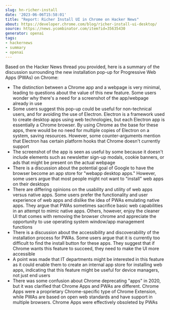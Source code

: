 ```yaml
---
slug: hn-richer-install
date: '2023-06-06T15:58:01'
title: "Report: Richer Install UI in Chrome on Hacker News"
about: https://developer.chrome.com/blog/richer-install-ui-desktop/
source: ​https://news.ycombinator.com/item?id=35635430
generator: openai
tags:
- hackernews
- summary
- openai
---
```


Based on the Hacker News thread you provided, here is a summary of the discussion surrounding the new installation pop-up for Progressive Web Apps (PWAs) on Chrome:

+ The distinction between a Chrome app and a webpage is very minimal, leading to questions about the value of this new feature. Some users wonder why there's a need for a screenshot of the app/webpage already in use
+ Some users suggest this pop-up could be useful for non-technical users, and for avoiding the use of Electron. Electron is a framework used to create desktop apps using web technologies, but each Electron app is essentially a Chrome browser. By using Chrome as the base for these apps, there would be no need for multiple copies of Electron on a system, saving resources. However, some counter-arguments mention that Electron has certain platform hooks that Chrome doesn't currently support
+ The screenshot of the app is seen as useful by some because it doesn't include elements such as newsletter sign-up modals, cookie banners, or ads that might be present on the actual webpage
+ There is a discussion about the potential goal of Google to have the browser become an app store for "webapp desktop apps." However, some users argue that most people might not want to "install" web apps on their desktops
+ There are differing opinions on the usability and utility of web apps versus native apps. Some users prefer the functionality and user experience of web apps and dislike the idea of PWAs emulating native apps. They argue that PWAs sometimes sacrifice basic web capabilities in an attempt to mimic native apps. Others, however, enjoy the cleaner UI that comes with removing the browser chrome and appreciate the opportunity to use operating system window/app management functions
+ There is a discussion about the accessibility and discoverability of the installation process for PWAs. Some users argue that it is currently too difficult to find the install button for these apps. They suggest that if Chrome wants this feature to succeed, they need to make the UI more accessible
+ A point was made that IT departments might be interested in this feature as it could enable them to create an internal app store for installing web apps, indicating that this feature might be useful for device managers, not just end users
+ There was some confusion about Chrome deprecating "apps" in 2020, but it was clarified that Chrome Apps and PWAs are different. Chrome Apps were a proprietary Chrome-specific type of Chrome Extension, while PWAs are based on open web standards and have support in multiple browsers. Chrome Apps were effectively obsoleted by PWAs